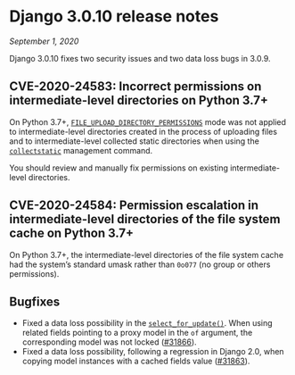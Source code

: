# Django 3.0.10 release notes

*September 1, 2020*

Django 3.0.10 fixes two security issues and two data loss bugs in 3.0.9.

## CVE-2020-24583: Incorrect permissions on intermediate-level directories on Python 3.7+

On Python 3.7+, [`FILE_UPLOAD_DIRECTORY_PERMISSIONS`](../ref/settings.md#std-setting-FILE_UPLOAD_DIRECTORY_PERMISSIONS) mode was not
applied to intermediate-level directories created in the process of uploading
files and to intermediate-level collected static directories when using the
[`collectstatic`](../ref/contrib/staticfiles.md#django-admin-collectstatic) management command.

You should review and manually fix permissions on existing intermediate-level
directories.

## CVE-2020-24584: Permission escalation in intermediate-level directories of the file system cache on Python 3.7+

On Python 3.7+, the intermediate-level directories of the file system cache had
the system’s standard umask rather than `0o077` (no group or others
permissions).

## Bugfixes

* Fixed a data loss possibility in the
  [`select_for_update()`](../ref/models/querysets.md#django.db.models.query.QuerySet.select_for_update). When using
  related fields pointing to a proxy model in the `of` argument, the
  corresponding model was not locked ([#31866](https://code.djangoproject.com/ticket/31866)).
* Fixed a data loss possibility, following a regression in Django 2.0, when
  copying model instances with a cached fields value ([#31863](https://code.djangoproject.com/ticket/31863)).
